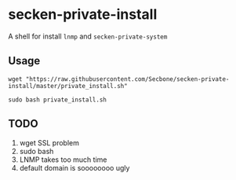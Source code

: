 # secken-private-install

A shell for install `lnmp` and `secken-private-system`

## Usage

```
wget "https://raw.githubusercontent.com/Secbone/secken-private-install/master/private_install.sh"
```
```
sudo bash private_install.sh
```

## TODO

1. wget SSL problem
2. sudo bash
3. LNMP takes too much time
4. default domain is soooooooo ugly
